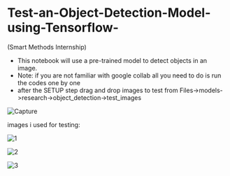 # Test-an-Object-Detection-Model-using-Tensorflow-
(Smart Methods Internship) 
* This notebook will use a pre-trained model to detect objects in an image.
* Note: if you are not familiar with google collab all you need to do is run the codes one by one
* after the SETUP step drag and drop images to test from Files->models->research->object_detection->test_images

![Capture](https://user-images.githubusercontent.com/67188835/89120480-4cc45a00-d4bf-11ea-8116-cc26671ca1b1.PNG)


images i used for testing:

![1](https://user-images.githubusercontent.com/67188835/89120409-c9a30400-d4be-11ea-93f3-4be57a4b27ad.png)

![2](https://user-images.githubusercontent.com/67188835/89120418-d9bae380-d4be-11ea-91a4-a52915ec2f61.png)

![3](https://user-images.githubusercontent.com/67188835/89120424-e808ff80-d4be-11ea-8533-3041359a378a.png)
